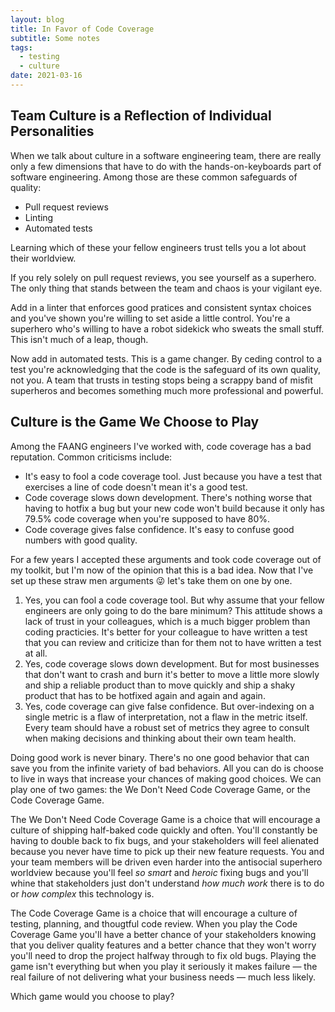 ```yaml
---
layout: blog
title: In Favor of Code Coverage
subtitle: Some notes
tags:
  - testing
  - culture
date: 2021-03-16
---
```


## Team Culture is a Reflection of Individual Personalities

When we talk about culture in a software engineering team, there are really only a few dimensions that have to do with the hands-on-keyboards part of software engineering. Among those are these common safeguards of quality:

- Pull request reviews
- Linting
- Automated tests

Learning which of these your fellow engineers trust tells you a lot about their worldview.

If you rely solely on pull request reviews, you see yourself as a superhero. The only thing that stands between the team and chaos is your vigilant eye. 

Add in a linter that enforces good pratices and consistent syntax choices and you've shown you're willing to set aside a little control. You're a superhero who's willing to have a robot sidekick who sweats the small stuff. This isn't much of a leap, though.

Now add in automated tests. This is a game changer. By ceding control to a test you're acknowledging that the code is the safeguard of its own quality, not you. A team that trusts in testing stops being a scrappy band of misfit superheros and becomes something much more professional and powerful.

## Culture is the Game We Choose to Play

Among the FAANG engineers I've worked with, code coverage has a bad reputation. Common criticisms include:

- It's easy to fool a code coverage tool. Just because you have a test that exercises a line of code doesn't mean it's a good test.
- Code coverage slows down development. There's nothing worse that having to hotfix a bug but your new code won't build because it only has 79.5% code coverage when you're supposed to have 80%.
- Code coverage gives false confidence. It's easy to confuse good numbers with good quality.

For a few years I accepted these arguments and took code coverage out of my toolkit, but I'm now of the opinion that this is a bad idea. Now that I've set up these straw men arguments 😜 let's take them on one by one.

1) Yes, you can fool a code coverage tool. But why assume that your fellow engineers are only going to do the bare minimum? This attitude shows a lack of trust in your colleagues, which is a much bigger problem than coding practicies. It's better for your colleague to have written a test that you can review and criticize than for them not to have written a test at all.
2) Yes, code coverage slows down development. But for most businesses that don't want to crash and burn it's better to move a little more slowly and ship a reliable product than to move quickly and ship a shaky product that has to be hotfixed again and again and again.
3) Yes, code coverage can give false confidence. But over-indexing on a single metric is a flaw of interpretation, not a flaw in the metric itself. Every team should have a robust set of metrics they agree to consult when making decisions and thinking about their own team health.

Doing good work is never binary. There's no one good behavior that can save you from the infinite variety of bad behaviors. All you can do is choose to live in ways that increase your chances of making good choices. We can play one of two games: the We Don't Need Code Coverage Game, or the Code Coverage Game. 

The We Don't Need Code Coverage Game is a choice that will encourage a culture of shipping half-baked code quickly and often. You'll constantly be having to double back to fix bugs, and your stakeholders will feel alienated because you never have time to pick up their new feature requests. You and your team members will be driven even harder into the antisocial superhero worldview because you'll feel *so smart* and *heroic* fixing bugs and you'll whine that stakeholders just don't understand *how much work* there is to do or *how complex* this technology is.

The Code Coverage Game is a choice that will encourage a culture of testing, planning, and thougtful code review. When you play the Code Coverage Game you'll have a better chance of your stakeholders knowing that you deliver quality features and a better chance that they won't worry you'll need to drop the project halfway through to fix old bugs. Playing the game isn't everything but when you play it seriously it makes failure — the real failure of not delivering what your business needs — much less likely.

Which game would you choose to play?
